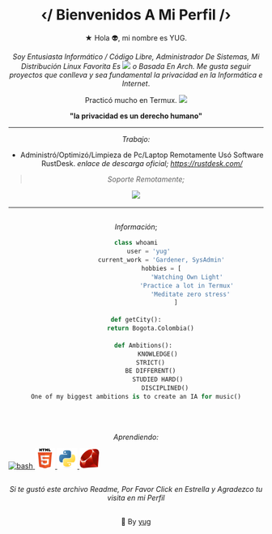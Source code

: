 <body>
  <center>
<h1 align="center">‹/ Bienvenidos A Mi Perfil /›</h1>

★ Hola 👽, mi nombre es YUG.</h1>

_Soy Entusiasta Informático / Código Libre, Administrador De Sistemas, Mi Distribución Linux Favorita Es 
<code><img height="20" src="https://user-images.githubusercontent.com/98203050/181651332-6b2a0314-ad41-4028-873b-c4f05a5a6299.png"></code> o Basada En Arch. Me gusta seguir proyectos que conlleva y sea fundamental la privacidad en la Informática e Internet_. 

Practicó mucho en Termux. <code><img height="20" src="https://user-images.githubusercontent.com/98203050/181650910-5a251c28-1017-42ba-a241-be6b9a1bc333.png"></code>

**"la privacidad es un derecho humano"**

-------------

*Trabajo:*

- Administró/Optimizó/Limpieza de Pc/Laptop Remotamente Usó Software RustDesk.
 *enlace de descarga oficial; https://rustdesk.com/* 

> *Soporte Remotamente;*

<code><img height="30" src="https://user-images.githubusercontent.com/98203050/181654931-4232f754-afa1-4f67-b111-805fefc0cece.png"></code>

-------------

## 
*Información*; 
```python 
class whoami
       user = 'yug'
              current_work = 'Gardener, SysAdmin'
              hobbies = [
                              'Watching Own Light'  
                              'Practice a lot in Termux'  
                              'Meditate zero stress'
                      ]

def getCity():
		return Bogota.Colombia()
	
	def Ambitions():
	        KNOWLEDGE()
		STRICT()
		BE DIFFERENT()
	        STUDIED HARD()
                DISCIPLINED()
One of my biggest ambitions is to create an IA for music()
                
     

```
##
*Aprendiendo:*

<p align="left"> <a href="https://www.gnu.org/software/bash/" target="_blank" rel="noreferrer"> <img src="https://www.vectorlogo.zone/logos/gnu_bash/gnu_bash-icon.svg" alt="bash" width="40" height="40"/> </a> <a
src=<a href="https://www.w3.org/html/" target="_blank" rel="noreferrer"> <img src="https://raw.githubusercontent.com/devicons/devicon/master/icons/html5/html5-original-wordmark.svg" alt="html5" width="40" height="40"/> </a>
<a href="https://www.python.org" target="_blank" rel="noreferrer"> <img src="https://raw.githubusercontent.com/devicons/devicon/master/icons/python/python-original.svg" alt="python" width="40" height="40"/> </a> <a href="https://www.ruby-lang.org/en/" target="_blank" rel="noreferrer"> <img src="https://raw.githubusercontent.com/devicons/devicon/master/icons/ruby/ruby-original.svg" alt="ruby" width="40" height="40"/> </a> </p>

##
<!--END_SECTION:waka-->
*Si te gustó este archivo _Readme_, Por Favor Click en Estrella y Agradezco tu visita en mi Perfil*

<div>

##

🎈 By [yug](https://github.com/yUg-enthusiastic) 
</div>
